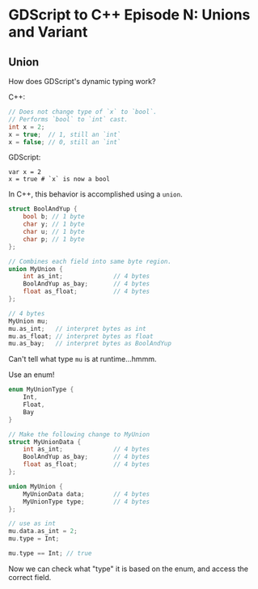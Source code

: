 # GDScript to C++ Episode N: Unions and Variant

## Union

How does GDScript's dynamic typing work?

C++:

```cpp
// Does not change type of `x` to `bool`.
// Performs `bool` to `int` cast.
int x = 2;
x = true;  // 1, still an `int`
x = false; // 0, still an `int`
```

GDScript:

```gdscript
var x = 2
x = true # `x` is now a bool
```

In C++, this behavior is accomplished using a `union`.

```cpp
struct BoolAndYup {
    bool b; // 1 byte
    char y; // 1 byte
    char u; // 1 byte
    char p; // 1 byte
};

// Combines each field into same byte region.
union MyUnion {
    int as_int;              // 4 bytes
    BoolAndYup as_bay;       // 4 bytes
    float as_float;          // 4 bytes
};

// 4 bytes
MyUnion mu;
mu.as_int;   // interpret bytes as int
mu.as_float; // interpret bytes as float
mu.as_bay;   // interpret bytes as BoolAndYup
```

Can't tell what type `mu` is at runtime...hmmm.

Use an enum!

```cpp
enum MyUnionType {
    Int,
    Float,
    Bay
}

// Make the following change to MyUnion
struct MyUnionData {
    int as_int;              // 4 bytes
    BoolAndYup as_bay;       // 4 bytes
    float as_float;          // 4 bytes
};

union MyUnion {
    MyUnionData data;        // 4 bytes
    MyUnionType type;        // 4 bytes
};

// use as int
mu.data.as_int = 2;
mu.type = Int;

mu.type == Int; // true
```

Now we can check what "type" it is based on the enum, and access the correct field.